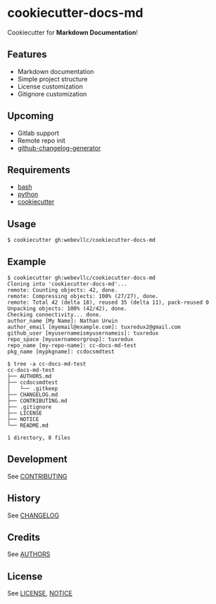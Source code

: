 # cookiecutter-docs-md
Cookiecutter for **Markdown Documentation**!

## Features
 - Markdown documentation
 - Simple project structure
 - License customization
 - Gitignore customization

## Upcoming
 - Gitlab support
 - Remote repo init
 - [github-changelog-generator][1]

## Requirements
 - [bash][2]
 - [python][3]
 - [cookiecutter][4]

## Usage
    $ cookiecutter gh:webevllc/cookiecutter-docs-md

## Example
    $ cookiecutter gh:webevllc/cookiecutter-docs-md
    Cloning into 'cookiecutter-docs-md'...
    remote: Counting objects: 42, done.
    remote: Compressing objects: 100% (27/27), done.
    remote: Total 42 (delta 18), reused 35 (delta 11), pack-reused 0
    Unpacking objects: 100% (42/42), done.
    Checking connectivity... done.
    author_name [My Name]: Nathan Urwin
    author_email [myemail@example.com]: tuxredux2@gmail.com
    github_user [myusernameismyusernameis]: tuxredux
    repo_space [myusernameorgroup]: tuxredux
    repo_name [my-repo-name]: cc-docs-md-test
    pkg_name [mypkgname]: ccdocsmdtest

    $ tree -a cc-docs-md-test
    cc-docs-md-test
    ├── AUTHORS.md
    ├── ccdocsmdtest
    │   └── .gitkeep
    ├── CHANGELOG.md
    ├── CONTRIBUTING.md
    ├── .gitignore
    ├── LICENSE
    ├── NOTICE
    └── README.md

    1 directory, 8 files

## Development
See [CONTRIBUTING](CONTRIBUTING.md)

## History
See [CHANGELOG](CHANGELOG.md)

## Credits
See [AUTHORS](AUTHORS.md)

## License
See [LICENSE](LICENSE), [NOTICE](NOTICE)

[1]: https://github.com/skywinder/github-changelog-generator
[2]: https://www.gnu.org/software/bash/bash.html
[3]: https://www.python.org/downloads/
[4]: https://github.com/audreyr/cookiecutter
